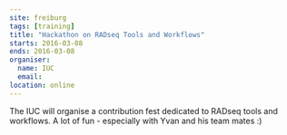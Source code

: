 ```yaml
---
site: freiburg
tags: [training]
title: "Hackathon on RADseq Tools and Workflows"
starts: 2016-03-08
ends: 2016-03-08
organiser:
  name: IUC
  email:
location: online
---
```


The IUC will organise a contribution fest dedicated to RADseq tools and workflows. A lot of fun - especially with Yvan and his team mates :)
